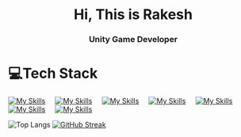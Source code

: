 <h1 align = "center">Hi, This is Rakesh</h1>
<h3 align = "center">Unity Game Developer</h3>

# 💻Tech Stack
[![My Skills](https://skillicons.dev/icons?i=cs,unity,visualstudio,dotnet&theme=dark)](https://skillicons.dev) &nbsp; &nbsp;
[![My Skills](https://skillicons.dev/icons?i=blender&theme=dark)](https://skillicons.dev) &nbsp; &nbsp;
[![My Skills](https://skillicons.dev/icons?i=java,spring,eclipse&theme=dark)](https://skillicons.dev) &nbsp; &nbsp;
[![My Skills](https://skillicons.dev/icons?i=html,css,js&theme=dark)](https://skillicons.dev) &nbsp; &nbsp;
[![My Skills](https://skillicons.dev/icons?i=python&theme=dark)](https://skillicons.dev) &nbsp; &nbsp;
[![My Skills](https://skillicons.dev/icons?i=php&theme=dark)](https://skillicons.dev) &nbsp; &nbsp;
[![My Skills](https://skillicons.dev/icons?i=c,cpp&theme=dark)](https://skillicons.dev) &nbsp; &nbsp;

![Top Langs](https://github-readme-stats.vercel.app/api/top-langs/?username=rakeshkryadav&layout=compact&theme=nightowl)
[![GitHub Streak](https://streak-stats.demolab.com/?user=rakeshkryadav&theme=dark)](https://git.io/streak-stats)
